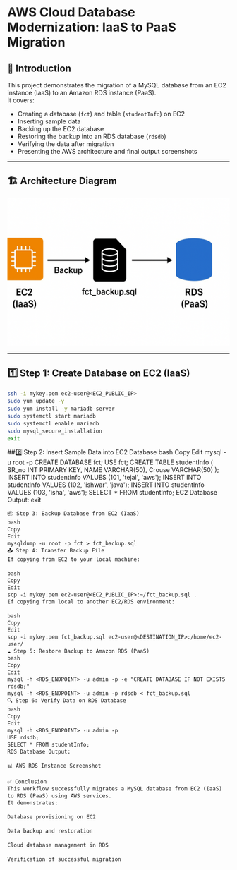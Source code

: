 # AWS Cloud Database Modernization: IaaS to PaaS Migration

## 📖 Introduction
This project demonstrates the migration of a MySQL database from an EC2 instance (IaaS) to an Amazon RDS instance (PaaS).  
It covers:
- Creating a database (`fct`) and table (`studentInfo`) on EC2
- Inserting sample data
- Backing up the EC2 database
- Restoring the backup into an RDS database (`rdsdb`)
- Verifying the data after migration
- Presenting the AWS architecture and final output screenshots

---

## 🏗 Architecture Diagram
![Architecture Diagram](images/architecture_diagram.png)

---

## 1️⃣ Step 1: Create Database on EC2 (IaaS)
```bash
ssh -i mykey.pem ec2-user@<EC2_PUBLIC_IP>
sudo yum update -y
sudo yum install -y mariadb-server
sudo systemctl start mariadb
sudo systemctl enable mariadb
sudo mysql_secure_installation
exit
````

##2️⃣ Step 2: Insert Sample Data into EC2 Database
bash
Copy
Edit
mysql -u root -p
CREATE DATABASE fct;
USE fct;
CREATE TABLE studentInfo (
  SR_no INT PRIMARY KEY,
  NAME VARCHAR(50),
  Crouse VARCHAR(50)
);
INSERT INTO studentInfo VALUES (101, 'tejal', 'aws');
INSERT INTO studentInfo VALUES (102, 'ishwar', 'java');
INSERT INTO studentInfo VALUES (103, 'isha', 'aws');
SELECT * FROM studentInfo;
EC2 Database Output:
exit
````
📦 Step 3: Backup Database from EC2 (IaaS)
bash
Copy
Edit
mysqldump -u root -p fct > fct_backup.sql
📤 Step 4: Transfer Backup File
If copying from EC2 to your local machine:

bash
Copy
Edit
scp -i mykey.pem ec2-user@<EC2_PUBLIC_IP>:~/fct_backup.sql .
If copying from local to another EC2/RDS environment:

bash
Copy
Edit
scp -i mykey.pem fct_backup.sql ec2-user@<DESTINATION_IP>:/home/ec2-user/
☁️ Step 5: Restore Backup to Amazon RDS (PaaS)
bash
Copy
Edit
mysql -h <RDS_ENDPOINT> -u admin -p -e "CREATE DATABASE IF NOT EXISTS rdsdb;"
mysql -h <RDS_ENDPOINT> -u admin -p rdsdb < fct_backup.sql
🔍 Step 6: Verify Data on RDS Database
bash
Copy
Edit
mysql -h <RDS_ENDPOINT> -u admin -p
USE rdsdb;
SELECT * FROM studentInfo;
RDS Database Output:

📊 AWS RDS Instance Screenshot

✅ Conclusion
This workflow successfully migrates a MySQL database from EC2 (IaaS) to RDS (PaaS) using AWS services.
It demonstrates:

Database provisioning on EC2

Data backup and restoration

Cloud database management in RDS

Verification of successful migration
